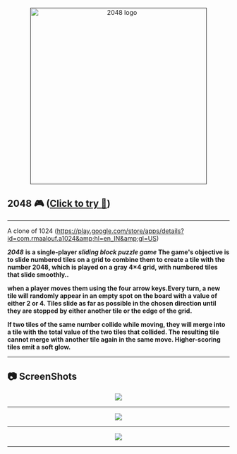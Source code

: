 <p align="center">
  <a href="" rel="noopener">
 <img  width="400px" src="https://github.com/AbdallahHemdan/HamDola2048Game/blob/master/images/logo.png" alt="2048 logo"></a>
</p>

## 2048 🎮 ([Click to try 🚀](https://www.google.com/))
---
A clone of 1024 (https://play.google.com/store/apps/details?id=com.rmaalouf.a1024&amp;hl=en_IN&amp;gl=US)

**_2048_** __is a single-player _sliding block puzzle game_ The game's objective is to slide numbered tiles on a grid to combine them to create a tile with the number 2048, which is played on a gray 4×4 grid, with numbered tiles that slide smoothly..__

__when a player moves them using the four arrow keys.Every turn, a new tile will randomly appear in an empty spot on the board with a value of either 2 or 4. Tiles slide as far as possible in the chosen direction until they are stopped by either another tile or the edge of the grid.__

__If two tiles of the same number collide while moving, they will merge into a tile with the total value of the two tiles that collided. The resulting tile cannot merge with another tile again in the same move. Higher-scoring tiles emit a soft glow.__

---
## 📷 ScreenShots 
<div align="center">
<img src="https://github.com/AbdallahHemdan/HamDola2048Game/blob/master/screenshot/1.png">
<hr>
<img src="https://github.com/AbdallahHemdan/HamDola2048Game/blob/master/screenshot/2.png">
<hr>
<img src="https://github.com/AbdallahHemdan/HamDola2048Game/blob/master/screenshot/3.png">
<hr>
</div>

